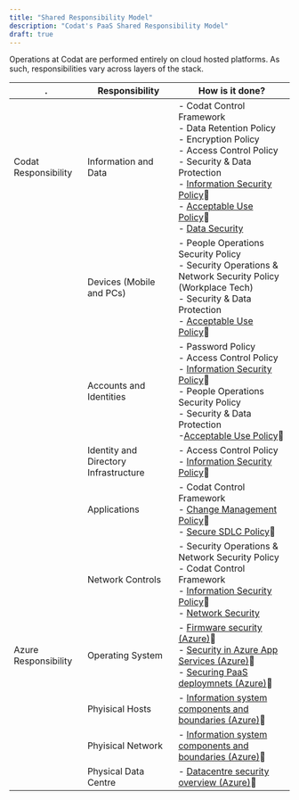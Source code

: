 ```yaml
---
title: "Shared Responsibility Model"
description: "Codat's PaaS Shared Responsibility Model"
draft: true
---
```


Operations at Codat are performed entirely on cloud hosted platforms. As such, responsibilities vary across layers of the stack.

|  .                   | Responsibility           | How is it done?              |
|----------------------|--------------------------|------------------------------|
| Codat Responsibility | Information and Data     | - Codat Control Framework <br /> - Data Retention Policy <br /> - Encryption Policy <br /> - Access Control Policy <br /> - Security & Data Protection <br /> - [Information Security Policy](https://trust.codat.io/)🔗 <br /> - [Acceptable Use Policy](https://trust.codat.io/)🔗 <br /> - [Data Security](/enterprise/tech-overview/security/data-security) |
|                      | Devices (Mobile and PCs) | - People Operations Security Policy <br /> - Security Operations & Network Security Policy (Workplace Tech) <br /> - Security & Data Protection <br /> - [Acceptable Use Policy](https://trust.codat.io/)🔗 |
|                      | Accounts and Identities  | - Password Policy <br /> - Access Control Policy <br /> - [Information Security Policy](https://trust.codat.io/)🔗 <br /> - People Operations Security Policy <br /> - Security & Data Protection <br /> -[Acceptable Use Policy](https://trust.codat.io/)🔗 |
|                      | Identity and Directory Infrastructure  | - Access Control Policy <br /> - [Information Security Policy](https://trust.codat.io/)🔗 |
|                      | Applications             | - Codat Control Framework <br /> - [Change Management Policy](https://trust.codat.io/)🔗 <br /> - [Secure SDLC Policy](https://trust.codat.io/)🔗 |
|                      | Network Controls         | - Security Operations & Network Security Policy <br /> - Codat Control Framework <br /> - [Information Security Policy](https://trust.codat.io/)🔗 <br /> - [Network Security](/enterprise/tech-overview/security/network-security) |
| Azure Responsibility | Operating System         | - [Firmware security (Azure)](https://learn.microsoft.com/en-us/azure/security/fundamentals/firmware)🔗 <br /> - [Security in Azure App Services (Azure)](https://learn.microsoft.com/en-us/azure/app-service/overview-security)🔗 <br /> - [Securing PaaS deploymnets (Azure)](https://learn.microsoft.com/en-us/azure/security/fundamentals/paas-deployments)🔗 |
|                      | Phyisical Hosts          | - [Information system components and boundaries (Azure)](https://learn.microsoft.com/en-us/azure/security/fundamentals/infrastructure-components)🔗 |
|                      | Phyisical Network        | - [Information system components and boundaries (Azure)](https://learn.microsoft.com/en-us/azure/security/fundamentals/infrastructure-components)🔗 |
|                      | Physical Data Centre     | - [Datacentre security overview (Azure)](https://learn.microsoft.com/en-us/compliance/assurance/assurance-datacenter-security)🔗 |